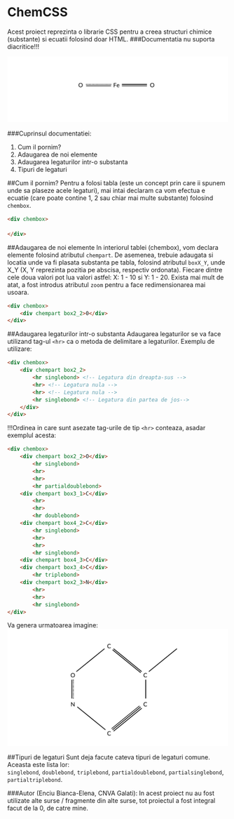 # ChemCSS
Acest proiect reprezinta o librarie CSS pentru a creea structuri chimice (substante) si ecuatii folosind doar HTML.
###Documentatia nu suporta diacritice!!!

![Exmplu de compus](/compus_organic_2.png)

###Cuprinsul documentatiei:

1) Cum il pornim? <br>
2) Adaugarea de noi elemente <br>
3) Adaugarea legaturilor intr-o substanta <br>
4) Tipuri de legaturi <br>

##Cum il pornim?
Pentru a folosi tabla (este un concept prin care ii spunem unde sa plaseze acele legaturi), mai intai declaram ca vom efectua e ecuatie (care poate contine 1, 2 sau chiar mai multe substante) folosind ```chembox```.

```HTML
<div chembox>

</div>
```

##Adaugarea de noi elemente
In interiorul tablei (chembox), vom declara elemente folosind atributul ```chempart```. De asemenea, trebuie adaugata si locatia unde va fi plasata substanta pe tabla, folosind atributul ```boxX_Y```, unde X_Y (X, Y reprezinta pozitia pe abscisa, respectiv ordonata). Fiecare dintre cele doua valori pot lua valori astfel: X: 1 - 10 si Y: 1 - 20.
Exista mai mult de atat, a fost introdus atributul ```zoom``` pentru a face redimensionarea mai usoara.

```HTML
<div chembox>
	<div chempart box2_2>0</div>
</div>
```

##Adaugarea legaturilor intr-o substanta
Adaugarea legaturilor se va face utilizand tag-ul ```<hr>``` ca o metoda de delimitare a legaturilor. Exemplu de utilizare:
```HTML
<div chembox>
	<div chempart box2_2>
		<hr singlebond> <!-- Legatura din dreapta-sus -->
		<hr> <!-- Legatura nula -->
		<hr> <!-- Legatura nula -->
		<hr singlebond> <!-- Legatura din partea de jos-->
	</div>
</div>
```
!!!Ordinea in care sunt asezate tag-urile de tip ```<hr>``` conteaza, asadar exemplul acesta:
```HTML
<div chembox>
    <div chempart box2_2>O</div>
        <hr singlebond>
        <hr>
        <hr>
        <hr partialdoublebond>
    <div chempart box3_1>C</div>
        <hr>
        <hr>
        <hr doublebond>
    <div chempart box4_2>C</div>
        <hr singlebond>
        <hr>
        <hr>
        <hr singlebond>
    <div chempart box4_3>C</div>
    <div chempart box3_4>C</div>
        <hr triplebond>
    <div chempart box2_3>N</div>
        <hr>
        <hr>
        <hr singlebond>
</div>
```
Va genera urmatoarea imagine:
![Exemplu de compus](/compus_organic_1.png)

##Tipuri de legaturi
Sunt deja facute cateva tipuri de legaturi comune. Aceasta este lista lor: <br>
```singlebond```, ```doublebond```, ```triplebond```, ```partialdoublebond```, 
```partialsinglebond```, ```partialtriplebond```.

###Autor (Enciu Bianca-Elena, CNVA Galati): In acest proiect nu au fost utilizate alte surse / fragmente din alte surse, tot proiectul a fost integral facut de la 0, de catre mine.  

